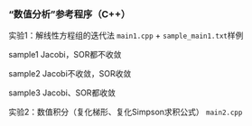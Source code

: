 ### “数值分析”参考程序（C++）

实验1：解线性方程组的迭代法 
`main1.cpp` + `sample_main1.txt`样例

sample1 Jacobi，SOR都不收敛

sample2 Jacobi不收敛，SOR收敛

sample3 Jacobi、SOR都收敛

实验2：数值积分（复化梯形、复化Simpson求积公式）
`main2.cpp`
